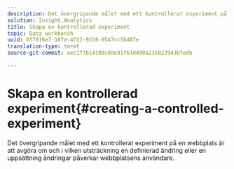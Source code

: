 ```yaml
---
description: Det övergripande målet med ett kontrollerat experiment på en webbplats är att avgöra om och i vilken utsträckning en definierad ändring eller en uppsättning ändringar påverkar webbplatsens användare.
solution: Insight,Analytics
title: Skapa en kontrollerad experiment
topic: Data workbench
uuid: 0f7016e7-187e-4fd2-9228-0547cc5b487e
translation-type: tm+mt
source-git-commit: aec1f7b14198cdde91f61d490a235022943bfedb

---
```



# Skapa en kontrollerad experiment{#creating-a-controlled-experiment}

Det övergripande målet med ett kontrollerat experiment på en webbplats är att avgöra om och i vilken utsträckning en definierad ändring eller en uppsättning ändringar påverkar webbplatsens användare.

